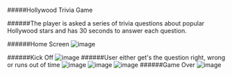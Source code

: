 #####Hollywood Trivia Game

######The player is asked a series of trivia questions about popular Hollywood stars and has 30 seconds to answer each question.

######Home Screen
![image](https://cloud.githubusercontent.com/assets/18251657/23575868/194d657e-0063-11e7-902a-de37a8b06da6.png)

######Kick Off
![image](https://cloud.githubusercontent.com/assets/18251657/23576597/f37e33fe-0077-11e7-9732-72bb9e4bc3e8.png)
######User either get's the question right, wrong or runs out of time
![image](https://cloud.githubusercontent.com/assets/18251657/23576614/64a7ab78-0078-11e7-89a6-11686ea9e742.png)
![image](https://cloud.githubusercontent.com/assets/18251657/23576616/6d04206c-0078-11e7-88d3-b0cb149e0e56.png)
![image](https://cloud.githubusercontent.com/assets/18251657/23576618/7119722e-0078-11e7-9ea7-819fbe428da5.png)
######Game Over
![image](https://cloud.githubusercontent.com/assets/18251657/23576620/790c2dfa-0078-11e7-8569-6a742c7b9de5.png)
